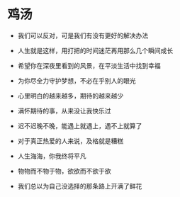 
# 鸡汤

- 我们可以反对，可是我们有没有更好的解决办法

- 人生就是这样，用打把的时间迷茫再用那么几个瞬间成长

- 希望你在深夜里看到的风景，在平淡生活中找到幸福

- 为你尽全力守护梦想，不必在乎别人的眼光

- 心里明白的越来越多，期待的越来越少

- 满怀期待的事，从来没让我快乐过

- 迟不迟晚不晚，能遇上就遇上，遇不上就算了

- 对于真正热爱的人来说，及格就是糟糕

- 人生海海，你我终将平凡

- 物物而不物于物，欲欲而不欲于欲

- 我们总以为自己没选择的那条路上开满了鲜花